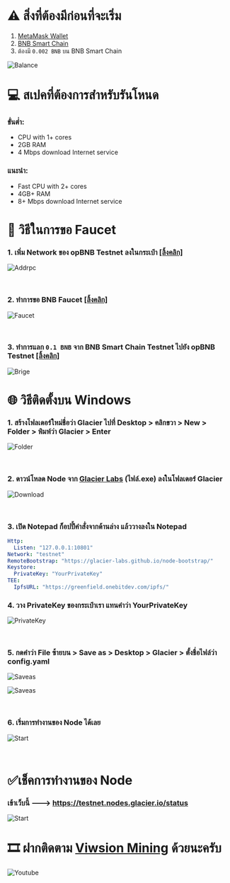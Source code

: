 # ⚠️ สิ่งที่ต้องมีก่อนที่จะเริ่ม
1. [MetaMask Wallet](https://chromewebstore.google.com/detail/metamask/nkbihfbeogaeaoehlefnkodbefgpgknn)
2. [BNB Smart Chain](https://chainlist.org/chain/56)
3. ต้องมี `0.002 BNB` บน BNB Smart Chain

![Balance](./22.png)

# 💻 สเปคที่ต้องการสำหรับรันโหนด

### ขั่นต่ำ:
  - CPU with 1+ cores
  - 2GB RAM
  - 4 Mbps download Internet service
### แนะนำ:
  - Fast CPU with 2+ cores
  - 4GB+ RAM
  - 8+ Mbps download Internet service
‎ 
# 💸 วิธีในการขอ Faucet
### 1. เพิ่ม Network ของ opBNB Testnet ลงในกระเป๋า [[ลิ้งคลิก]](https://chainlist.org/chain/5611)

![Addrpc](./88.png)

‎ 
### 2. ทำการขอ BNB Faucet [[ลิ้งคลิก]](https://www.bnbchain.org/en/testnet-faucet)

![Faucet](./111.png)

‎ 
### 3. ทำการแลก `0.1 BNB` จาก BNB Smart Chain Testnet ไปยัง opBNB Testnet [[ลิ้งคลิก]](https://opbnb-testnet-bridge.bnbchain.org/deposit)

![Brige](./222.png)
‎
‎ 
# 🌐 วิธีติดตั้งบน Windows
### 1. สร้างโฟลเดอร์ใหม่ชื่อว่า Glacier ไปที่ Desktop > คลิกขวา > New > Folder > พิมพ์ว่า Glacier > Enter

![Folder](./33.png)

‎ 
### 2. ดาวน์โหลด Node จาก [Glacier Labs](https://github.com/Glacier-Labs/node-bootstrap/releases) (ไฟล์.exe) ลงในโฟลเดอร์ Glacier

![Download](./44.png)

‎ 
### 3. เปิด Notepad ก็อปปี้คำสั่งจากด้านล่าง แล้ววางลงใน Notepad

```yaml
Http:
  Listen: "127.0.0.1:10801"
Network: "testnet"
RemoteBootstrap: "https://glacier-labs.github.io/node-bootstrap/"
Keystore:
  PrivateKey: "YourPrivateKey"
TEE:
  IpfsURL: "https://greenfield.onebitdev.com/ipfs/"
```

### 4. วาง PrivateKey ของกระเป๋าเรา แทนคำว่า YourPrivateKey

![PrivateKey](./1.gif)

‎ 
### 5. กดคำว่า File ซ้ายบน > Save as > Desktop > Glacier > ตั้งชื่อไฟล์ว่า config.yaml

![Saveas](./55.png)

![Saveas](./66.png)

‎ 
### 6. เริ่มการทำงานของ Node ได้เลย

![Start](./77.png)

‎ 
# ✅เช็คการทำงานของ Node
### เข้าเว็บนี้ ---> https://testnet.nodes.glacier.io/status

![Start](./99.png)

# 🎞️ ฝากติดตาม [Viwsion Mining](https://www.youtube.com/@VwisionMining/videos) ด้วยนะครับ

![Youtube](./Vwision.png)